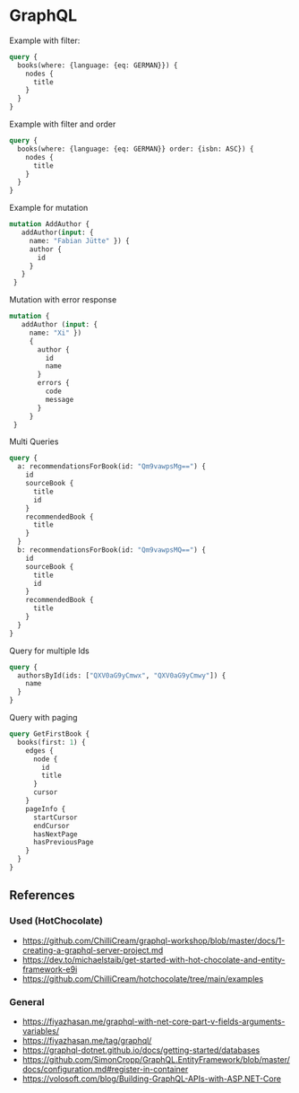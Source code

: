# GraphQL

Example with filter:

```graphql
query {
  books(where: {language: {eq: GERMAN}}) {
    nodes {
      title
    }
  }
}
```

Example with filter and order

```graphql
query {
  books(where: {language: {eq: GERMAN}} order: {isbn: ASC}) {
    nodes {
      title
    }
  }
}
```

Example for mutation

```graphql
mutation AddAuthor {
   addAuthor(input: {
     name: "Fabian Jütte" }) {
     author {
       id
     }
   }
 }
```

Mutation with error response

```graphql
mutation {
   addAuthor (input: {
     name: "Xi" })
     {
       author {
         id
         name
       }
       errors {
         code
         message
       }
     }
 }
```

Multi Queries

```graphql
query {
  a: recommendationsForBook(id: "Qm9vawpsMg==") {
    id
    sourceBook {
      title
      id
    }
    recommendedBook {
      title
    }
  }
  b: recommendationsForBook(id: "Qm9vawpsMQ==") {
    id
    sourceBook {
      title
      id
    }
    recommendedBook {
      title
    }
  }
}
```

Query for multiple Ids

```graphql
query {
  authorsById(ids: ["QXV0aG9yCmwx", "QXV0aG9yCmwy"]) {
    name
  }
}
```

Query with paging

```graphql
query GetFirstBook {
  books(first: 1) {
    edges {
      node {
        id
        title
      }
      cursor
    }
    pageInfo {
      startCursor
      endCursor
      hasNextPage
      hasPreviousPage
    }
  }
}
```

## References

### Used (HotChocolate)

- https://github.com/ChilliCream/graphql-workshop/blob/master/docs/1-creating-a-graphql-server-project.md
- https://dev.to/michaelstaib/get-started-with-hot-chocolate-and-entity-framework-e9i
- https://github.com/ChilliCream/hotchocolate/tree/main/examples

### General

- https://fiyazhasan.me/graphql-with-net-core-part-v-fields-arguments-variables/
- https://fiyazhasan.me/tag/graphql/
- https://graphql-dotnet.github.io/docs/getting-started/databases
- https://github.com/SimonCropp/GraphQL.EntityFramework/blob/master/docs/configuration.md#register-in-container
- https://volosoft.com/blog/Building-GraphQL-APIs-with-ASP.NET-Core
